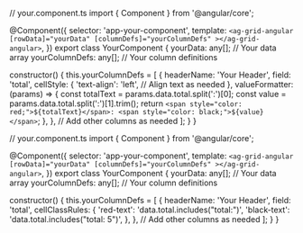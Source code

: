 // your.component.ts
import { Component } from '@angular/core';

@Component({
  selector: 'app-your-component',
  template: `
    <ag-grid-angular
      [rowData]="yourData"
      [columnDefs]="yourColumnDefs"
    ></ag-grid-angular>
  `,
})
export class YourComponent {
  yourData: any[]; // Your data array
  yourColumnDefs: any[]; // Your column definitions

  constructor() {
    this.yourColumnDefs = [
      {
        headerName: 'Your Header',
        field: 'total',
        cellStyle: {
          'text-align': 'left', // Align text as needed
        },
        valueFormatter: (params) => {
          const totalText = params.data.total.split(':')[0];
          const value = params.data.total.split(':')[1].trim();
          return `<span style="color: red;">${totalText}</span>: <span style="color: black;">${value}</span>`;
        },
      },
      // Add other columns as needed
    ];
  }
}






// your.component.ts
import { Component } from '@angular/core';

@Component({
  selector: 'app-your-component',
  template: `
    <ag-grid-angular
      [rowData]="yourData"
      [columnDefs]="yourColumnDefs"
    ></ag-grid-angular>
  `,
})
export class YourComponent {
  yourData: any[]; // Your data array
  yourColumnDefs: any[]; // Your column definitions

  constructor() {
    this.yourColumnDefs = [
      {
        headerName: 'Your Header',
        field: 'total',
        cellClassRules: {
          'red-text': 'data.total.includes("total:")',
          'black-text': 'data.total.includes("total: 5")',
        },
      },
      // Add other columns as needed
    ];
  }
}
